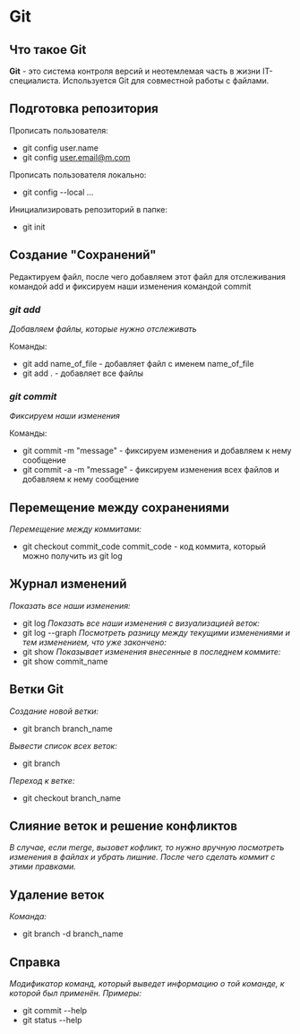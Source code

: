 # **Git**

## **Что такое Git**

**Git** - это система контроля версий и неотемлемая часть в жизни IT-специалиста. Используется Git для совместной работы с файлами.

## **Подготовка репозитория**

Прописать пользователя:
* git config user.name
* git config user.email@m.com

Прописать пользователя локально:
* git config --local ...

Инициализировать репозиторий в папке:
* git init

## **Создание "Сохранений"**
Редактируем файл, после чего добавляем этот файл для отслеживания командой add и фиксируем наши изменения командой commit

### *git add*
*Добавляем файлы, которые нужно отслеживать*

Команды:
+ git add name_of_file - добавляет файл с именем name_of_file
+ git add . - добавляет все файлы

### *git commit*
*Фиксируем наши изменения*

Команды:
+ git commit -m "message" - фиксируем изменения и добавляем к нему сообщение
+ git commit -a -m "message" - фиксируем изменения всех файлов и добавляем к нему сообщение

## **Перемещение между сохранениями**
*Перемещение между коммитами:*

* git checkout commit_code
commit_code - код коммита, который можно получить из git log

## **Журнал изменений**
*Показать все наши изменения:*
* git log
*Показать все наши изменения c визуализацией веток:*
* git log --graph
*Посмотреть разницу между текущими изменениями и тем изменением, что уже закончено:*
* git show
*Показывает изменения внесенные в последнем коммите:*
* git show commit_name

## **Ветки Git**
*Создание новой ветки:*
* git branch branch_name

*Вывести список всех веток:*
* git branch 

*Переход к ветке:*
* git checkout branch_name

## **Слияние веток и решение конфликтов**
*В случае, если merge, вызовет кофликт, то нужно вручную посмотреть изменения в файлах и убрать лишние. После чего сделать коммит с этими правками.*

## **Удаление веток**
*Команда:*
* git branch -d branch_name

## **Справка**
*Модификатор команд, который выведет информацию о той команде, к которой был применён.*
*Примеры:*
* git commit --help 
* git status --help
